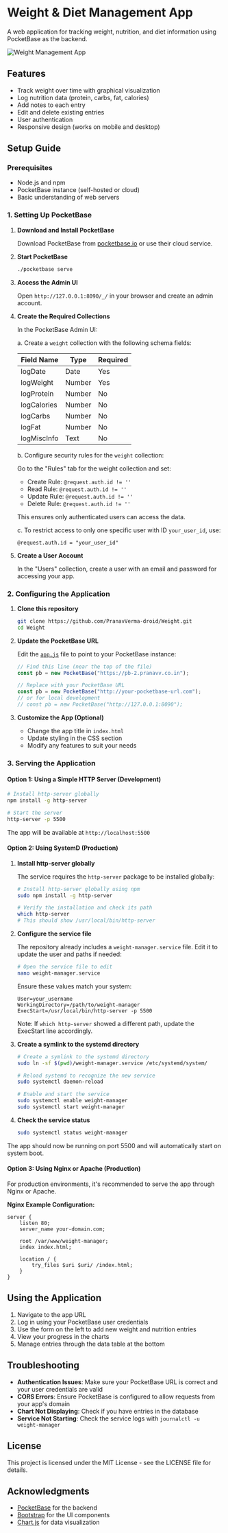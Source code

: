 # Weight & Diet Management App

A web application for tracking weight, nutrition, and diet information using PocketBase as the backend.

![Weight Management App](images/dashboard.png)

## Features

- Track weight over time with graphical visualization
- Log nutrition data (protein, carbs, fat, calories)
- Add notes to each entry
- Edit and delete existing entries
- User authentication
- Responsive design (works on mobile and desktop)

## Setup Guide

### Prerequisites

- Node.js and npm
- PocketBase instance (self-hosted or cloud)
- Basic understanding of web servers

### 1. Setting Up PocketBase

1. **Download and Install PocketBase**

   Download PocketBase from [pocketbase.io](https://pocketbase.io/) or use their cloud service.

2. **Start PocketBase**

   ```bash
   ./pocketbase serve
   ```

3. **Access the Admin UI**

   Open `http://127.0.0.1:8090/_/` in your browser and create an admin account.

4. **Create the Required Collections**

   In the PocketBase Admin UI:

   a. Create a `weight` collection with the following schema fields:
   
   | Field Name   | Type     | Required |
   |--------------|----------|----------|
   | logDate      | Date     | Yes      |
   | logWeight    | Number   | Yes      |
   | logProtein   | Number   | No       |
   | logCalories  | Number   | No       |
   | logCarbs     | Number   | No       |
   | logFat       | Number   | No       |
   | logMiscInfo  | Text     | No       |

   b. Configure security rules for the `weight` collection:
   
   Go to the "Rules" tab for the weight collection and set:
   
   - Create Rule: `@request.auth.id != ''`
   - Read Rule: `@request.auth.id != ''`
   - Update Rule: `@request.auth.id != ''`
   - Delete Rule: `@request.auth.id != ''`
   
   This ensures only authenticated users can access the data.

   c. To restrict access to only one specific user with ID `your_user_id`, use:
   
   ```
   @request.auth.id = "your_user_id"
   ```

5. **Create a User Account**

   In the "Users" collection, create a user with an email and password for accessing your app.

### 2. Configuring the Application

1. **Clone this repository**

   ```bash
   git clone https://github.com/PranavVerma-droid/Weight.git
   cd Weight
   ```

2. **Update the PocketBase URL**

   Edit the [`app.js`](js/app.js) file to point to your PocketBase instance:

   ```javascript
   // Find this line (near the top of the file)
   const pb = new PocketBase("https://pb-2.pranavv.co.in");
   
   // Replace with your PocketBase URL
   const pb = new PocketBase("http://your-pocketbase-url.com");
   // or for local development
   // const pb = new PocketBase("http://127.0.0.1:8090");
   ```

3. **Customize the App (Optional)**

   - Change the app title in `index.html`
   - Update styling in the CSS section
   - Modify any features to suit your needs

### 3. Serving the Application

#### Option 1: Using a Simple HTTP Server (Development)

```bash
# Install http-server globally
npm install -g http-server

# Start the server
http-server -p 5500
```

The app will be available at `http://localhost:5500`

#### Option 2: Using SystemD (Production)

1. **Install http-server globally**

   The service requires the `http-server` package to be installed globally:

   ```bash
   # Install http-server globally using npm
   sudo npm install -g http-server
   
   # Verify the installation and check its path
   which http-server
   # This should show /usr/local/bin/http-server
   ```

2. **Configure the service file**

   The repository already includes a `weight-manager.service` file. Edit it to update the user and paths if needed:

   ```bash
   # Open the service file to edit
   nano weight-manager.service
   ```
   
   Ensure these values match your system:
   ```
   User=your_username
   WorkingDirectory=/path/to/weight-manager
   ExecStart=/usr/local/bin/http-server -p 5500
   ```
   
   Note: If `which http-server` showed a different path, update the ExecStart line accordingly.

3. **Create a symlink to the systemd directory**

   ```bash
   # Create a symlink to the systemd directory
   sudo ln -sf $(pwd)/weight-manager.service /etc/systemd/system/
   
   # Reload systemd to recognize the new service
   sudo systemctl daemon-reload
   
   # Enable and start the service
   sudo systemctl enable weight-manager
   sudo systemctl start weight-manager
   ```

3. **Check the service status**

   ```bash
   sudo systemctl status weight-manager
   ```

The app should now be running on port 5500 and will automatically start on system boot.

#### Option 3: Using Nginx or Apache (Production)

For production environments, it's recommended to serve the app through Nginx or Apache.

**Nginx Example Configuration:**

```nginx
server {
    listen 80;
    server_name your-domain.com;

    root /var/www/weight-manager;
    index index.html;

    location / {
        try_files $uri $uri/ /index.html;
    }
}
```

## Using the Application

1. Navigate to the app URL
2. Log in using your PocketBase user credentials
3. Use the form on the left to add new weight and nutrition entries
4. View your progress in the charts
5. Manage entries through the data table at the bottom

## Troubleshooting

- **Authentication Issues**: Make sure your PocketBase URL is correct and your user credentials are valid
- **CORS Errors**: Ensure PocketBase is configured to allow requests from your app's domain
- **Chart Not Displaying**: Check if you have entries in the database
- **Service Not Starting**: Check the service logs with `journalctl -u weight-manager`

## License

This project is licensed under the MIT License - see the LICENSE file for details.

## Acknowledgments

- [PocketBase](https://pocketbase.io/) for the backend
- [Bootstrap](https://getbootstrap.com/) for the UI components
- [Chart.js](https://www.chartjs.org/) for data visualization